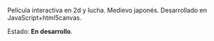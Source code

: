 Película interactiva en 2d y lucha. Medievo japonés.
Desarrollado en JavaScript+html5canvas.

Estado: **En desarrollo**.